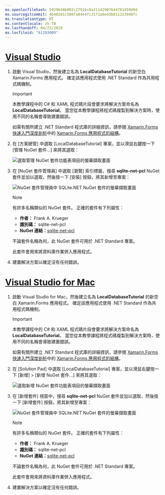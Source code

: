 ```yaml
---
ms.openlocfilehash: 5929648b802c27916c0a21142907644781d59d0d
ms.sourcegitcommit: 4b402d1c508fa84e4fc3171a6e43b811323948fc
ms.translationtype: HT
ms.contentlocale: zh-TW
ms.lasthandoff: 04/23/2019
ms.locfileid: "61193009"
---
```

# <a name="visual-studiotabvswin"></a>[Visual Studio](#tab/vswin)

1. 啟動 Visual Studio，然後建立名為 **LocalDatabaseTutorial** 的新空白 Xamarin.Forms 應用程式。 確定該應用程式使用 .NET Standard 作為共用程式碼機制。

    > [!IMPORTANT]
    > 本教學課程中的 C# 和 XAML 程式碼片段會要求將解決方案命名為 **LocalDatabaseTutorial**。 當您從本教學課程將程式碼複製到解決方案時，使用不同的名稱會導致建置錯誤。

    如需有關所建立 .NET Standard 程式庫的詳細資訊，請參閱 [Xamarin.Forms 快速入門深度剖析](~/get-started/first-app/index.md)中的 [Xamarin.Forms 應用程式的結構](~/get-started/first-app/index.md)。

1. 在 [方案總管] 中選取 [LocalDatabaseTutorial] 專案，並以滑鼠右鍵按一下 [管理 NuGet 套件...] 來將其選取：

    ![選取管理 NuGet 套件功能表項目的螢幕擷取畫面](../images/vs/add-nuget-packages.png "新增 NuGet 套件功能表項目")

1. 在 [NuGet 套件管理員] 中選取 [瀏覽] 索引標籤，搜尋 **sqlite-net-pcl** NuGet 套件並加以選取，然後按一下 [安裝] 按鈕，將其新增至專案：

    ![NuGet 套件管理員中 SQLite.NET NuGet 套件的螢幕擷取畫面](../images/vs/add-package.png "SQLite.NET NuGet 套件")

    > [!NOTE]
    > 有許多名稱類似的 NuGet 套件。 正確的套件有下列屬性：
    > - **作者：** Frank A. Krueger
    > - **識別碼：** sqlite-net-pcl
    > - **NuGet 連結：**[sqlite-net-pcl](https://www.nuget.org/packages/sqlite-net-pcl/)  
    >
    > 不論套件名稱為何，此 NuGet 套件可用於 .NET Standard 專案。

    此套件會用來將資料庫作業併入應用程式。

1. 建置解決方案以確定沒有任何錯誤。

# <a name="visual-studio-for-mactabvsmac"></a>[Visual Studio for Mac](#tab/vsmac)

1. 啟動 Visual Studio for Mac，然後建立名為 **LocalDatabaseTutorial** 的新空白 Xamarin.Forms 應用程式。 確定該應用程式使用 .NET Standard 作為共用程式碼機制。

    > [!IMPORTANT]
    > 本教學課程中的 C# 和 XAML 程式碼片段會要求將解決方案命名為 **LocalDatabaseTutorial**。 當您從本教學課程將程式碼複製到解決方案時，使用不同的名稱會導致建置錯誤。
    
    如需有關所建立 .NET Standard 程式庫的詳細資訊，請參閱 [Xamarin.Forms 快速入門深度剖析](~/get-started/first-app/index.md)中的 [Xamarin.Forms 應用程式的結構](~/get-started/first-app/index.md)。

1. 在 [Solution Pad] 中選取 [LocalDatabaseTutorial] 專案，並以滑鼠右鍵按一下 [新增] > [新增 NuGet 套件...] 來將其選取：

    ![選取新增 NuGet 套件功能表項目的螢幕擷取畫面](../images/vsmac/add-nuget-packages.png "新增 NuGet 套件功能表項目")

1. 在 [新增套件] 視窗中，搜尋 **sqlite-net-pcl** NuGet 套件並加以選取，然後按一下 [新增套件] 按鈕，將其新增至專案：

    ![NuGet 套件管理員中 SQLite.NET NuGet 套件的螢幕擷取畫面](../images/vsmac/add-package.png "SQLite.NET NuGet 套件")

    > [!NOTE]
    > 有許多名稱類似的 NuGet 套件。 正確的套件有下列屬性：
    > - **作者：** Frank A. Krueger
    > - **識別碼：** sqlite-net-pcl
    > - **NuGet 連結：**[sqlite-net-pcl](https://www.nuget.org/packages/sqlite-net-pcl/)  
    >
    > 不論套件名稱為何，此 NuGet 套件可用於 .NET Standard 專案。

    此套件會用來將資料庫作業併入應用程式。

1. 建置解決方案以確定沒有任何錯誤。
